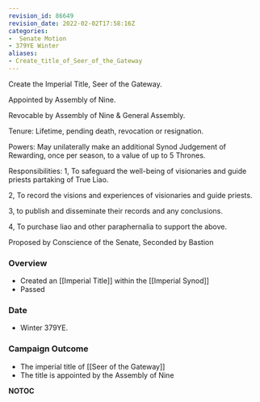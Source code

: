 ```yaml
---
revision_id: 86649
revision_date: 2022-02-02T17:58:16Z
categories:
-  Senate Motion
- 379YE Winter
aliases:
- Create_title_of_Seer_of_the_Gateway
---
```


Create the Imperial Title, Seer of the Gateway.

Appointed by Assembly of Nine.

Revocable by Assembly of Nine & General Assembly.

Tenure: Lifetime, pending death, revocation or resignation.

Powers: 
May unilaterally make an additional Synod Judgement of Rewarding, once per season, to a value of up to 5 Thrones.

Responsibilities:
1, To safeguard the well-being of visionaries and guide priests partaking of True Liao.

2, To record the visions and experiences of visionaries and guide priests.

3, to publish and disseminate their records and any conclusions.

4, To purchase liao and other paraphernalia to support the above.

Proposed by Conscience of the Senate, Seconded by Bastion 

### Overview
* Created an [[Imperial Title]] within the [[Imperial Synod]]
* Passed

### Date
* Winter 379YE.

### Campaign Outcome
* The imperial title of [[Seer of the Gateway]]
* The title is appointed by the Assembly of Nine



__NOTOC__